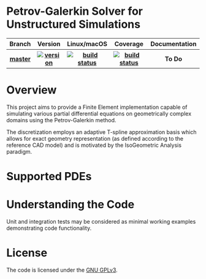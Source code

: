 # Petrov-Galerkin Solver for Unstructured Simulations

<table>
	<tr>
		<th>Branch</th>
		<th>Version</th>
		<th>Linux/macOS</th>
		<th>Coverage</th>
		<th>Documentation</th>
	</tr>
	<tr>
		<th>
			<a href="https://github.com/PhilipZwanenburg/PeGaSUS/tree/master">
				master
			</a>
		</th>
		<th>
			<a href="https://badge.fury.io/">
				<img src="https://badge.fury.io/gh/PhilipZwanenburg%2FPeGaSUS.svg"
				     title="version">
			</a>
		</th>
		<th>
			<a href="https://travis-ci.org/PhilipZwanenburg/PeGaSUS">
				<img src="https://travis-ci.org/PhilipZwanenburg/PeGaSUS.svg?branch=master"
				     title="build status">
			</a>
		</th>
		<th>
			<a href="https://codecov.io/gh/PhilipZwanenburg/PeGaSUS/branch/master">
				<img src="https://codecov.io/gh/PhilipZwanenburg/PeGaSUS/branch/master/graph/badge.svg"
				     title="build status">
			</a>
		</th>
		<th>To Do</th>
	</tr>
</table>


# Overview

This project aims to provide a Finite Element implementation capable of simulating various partial
differential equations on geometrically complex domains using the Petrov-Galerkin method.

The discretization employs an adaptive T-spline approximation basis which allows for exact geometry
representation (as defined according to the reference CAD model) and is motivated by the
IsoGeometric Analysis paradigm.

# Supported PDEs



# Understanding the Code

Unit and integration tests may be considered as minimal working examples demonstrating code
functionality.


# License

The code is licensed under the [GNU GPLv3](LICENSE.md).
